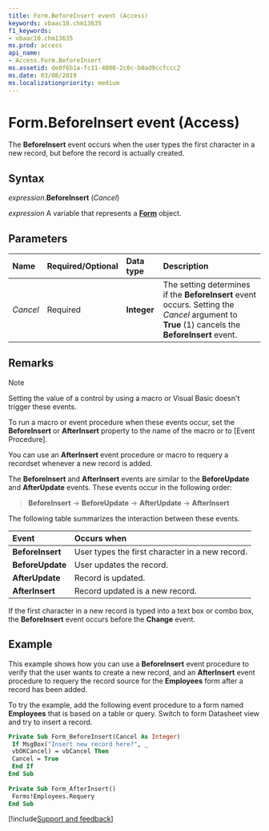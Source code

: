 ```yaml
---
title: Form.BeforeInsert event (Access)
keywords: vbaac10.chm13635
f1_keywords:
- vbaac10.chm13635
ms.prod: access
api_name:
- Access.Form.BeforeInsert
ms.assetid: de0f6b1a-fc11-4000-2c0c-b0ad9ccfccc2
ms.date: 03/08/2019
ms.localizationpriority: medium
---
```



# Form.BeforeInsert event (Access)

The **BeforeInsert** event occurs when the user types the first character in a new record, but before the record is actually created.


## Syntax

_expression_.**BeforeInsert** (_Cancel_)

_expression_ A variable that represents a **[Form](Access.Form.md)** object.


## Parameters

|Name|Required/Optional|Data type|Description|
|:-----|:-----|:-----|:-----|
| _Cancel_|Required|**Integer**|The setting determines if the **BeforeInsert** event occurs. Setting the _Cancel_ argument to **True** (1) cancels the **BeforeInsert** event.|

## Remarks

> [!NOTE] 
> Setting the value of a control by using a macro or Visual Basic doesn't trigger these events.

To run a macro or event procedure when these events occur, set the **BeforeInsert** or **AfterInsert** property to the name of the macro or to [Event Procedure].

You can use an **AfterInsert** event procedure or macro to requery a recordset whenever a new record is added.

The **BeforeInsert** and **AfterInsert** events are similar to the **BeforeUpdate** and **AfterUpdate** events. These events occur in the following order:

> **BeforeInsert** → **BeforeUpdate** → **AfterUpdate** → **AfterInsert**

The following table summarizes the interaction between these events.

|Event|Occurs when|
|:-----|:-----|
|**BeforeInsert**|User types the first character in a new record.|
|**BeforeUpdate**|User updates the record.|
|**AfterUpdate**|Record is updated.|
|**AfterInsert**|Record updated is a new record.|

If the first character in a new record is typed into a text box or combo box, the **BeforeInsert** event occurs before the **Change** event.


## Example

This example shows how you can use a **BeforeInsert** event procedure to verify that the user wants to create a new record, and an **AfterInsert** event procedure to requery the record source for the **Employees** form after a record has been added.

To try the example, add the following event procedure to a form named **Employees** that is based on a table or query. Switch to form Datasheet view and try to insert a record.

```vb
Private Sub Form_BeforeInsert(Cancel As Integer) 
 If MsgBox("Insert new record here?", _ 
 vbOKCancel) = vbCancel Then 
 Cancel = True 
 End If 
End Sub 
 
Private Sub Form_AfterInsert() 
 Forms!Employees.Requery 
End Sub
```




[!include[Support and feedback](~/includes/feedback-boilerplate.md)]
